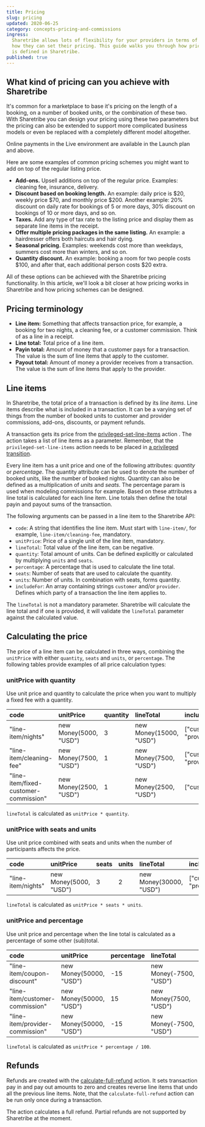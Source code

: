 ```yaml
---
title: Pricing
slug: pricing
updated: 2020-06-25
category: concepts-pricing-and-commissions
ingress:
  Sharetribe allows lots of flexibility for your providers in terms of
  how they can set their pricing. This guide walks you through how price
  is defined in Sharetribe.
published: true
---
```


## What kind of pricing can you achieve with Sharetribe

It's common for a marketplace to base it's pricing on the length of a
booking, on a number of booked units, or the combination of these two.
With Sharetribe you can design your pricing using these two parameters
but the pricing can also be extended to support more complicated
business models or even be replaced with a completely different model
altogether.

<plan tier="launch">

Online payments in the Live environment are available in the Launch plan
and above.

</plan>

Here are some examples of common pricing schemes you might want to add
on top of the regular listing price.

- **Add-ons.** Upsell additions on top of the regular price. Examples:
  cleaning fee, insurance, delivery.
- **Discount based on booking length.** An example: daily price is
  $20, weekly
  price $70, and monthly price \$200. Another example: 20%
  discount on daily rate for bookings of 5 or more days, 30% discount on
  bookings of 10 or more days, and so on.
- **Taxes.** Add any type of tax rate to the listing price and display
  them as separate line items in the receipt.
- **Offer multiple pricing packages in the same listing.** An example: a
  hairdresser offers both haircuts and hair dying.
- **Seasonal pricing.** Examples: weekends cost more than weekdays,
  summers cost more than winters, and so on.
- **Quantity discount.** An example: booking a room for two people costs
  $100,
  and after that, each additional person costs $20 extra.

All of these options can be achieved with the Sharetribe pricing
functionality. In this article, we'll look a bit closer at how pricing
works in Sharetribe and how pricing schemes can be designed.

## Pricing terminology

- **Line item:** Something that affects transaction price, for example,
  a booking for two nights, a cleaning fee, or a customer commission.
  Think of as a line in a receipt.
- **Line total:** Total price of a line item.
- **Payin total:** Amount of money that a customer pays for a
  transaction. The value is the sum of line items that apply to the
  customer.
- **Payout total:** Amount of money a provider receives from a
  transaction. The value is the sum of line items that apply to the
  provider.

## Line items

In Sharetribe, the total price of a transaction is defined by its _line
items_. Line items describe what is included in a transaction. It can be
a varying set of things from the number of booked units to customer and
provider commissions, add-ons, discounts, or payment refunds.

A transaction gets its price from the
[privileged-set-line-items](/references/transaction-process-actions/#actionprivileged-set-line-items)
action . The action takes a list of line items as a parameter. Remember,
that the `privileged-set-line-items` action needs to be placed in
[a privileged transition](/concepts/privileged-transitions/).

Every line item has a unit price and one of the following attributes:
_quantity_ or _percentage_. The quantity attribute can be used to denote
the number of booked units, like the number of booked nights. Quantity
can also be defined as a multiplication of _units_ and _seats_. The
percentage param is used when modeling commissions for example. Based on
these attributes a line total is calculated for each line item. Line
totals then define the total payin and payout sums of the transaction.

The following arguments can be passed in a line item to the Sharetribe
API:

- `code`: A string that identifies the line item. Must start with
  `line-item/`, for example, `line-item/cleaning-fee`, mandatory.
- `unitPrice`: Price of a single unit of the line item, mandatory.
- `lineTotal`: Total value of the line item, can be negative.
- `quantity`: Total amount of units. Can be defined explicitly or
  calculated by multiplying `units` and `seats`.
- `percentage`: A percentage that is used to calculate the line total.
- `seats`: Number of seats that are used to calculate the quantity.
- `units`: Number of units. In combination with seats, forms quantity.
- `includeFor`: An array containing strings `customer` and/or
  `provider`. Defines which party of a transaction the line item applies
  to.

The `lineTotal` is not a mandatory parameter. Sharetribe will calculate
the line total and if one is provided, it will validate the `lineTotal`
parameter against the calculated value.

## Calculating the price

The price of a line item can be calculated in three ways, combining the
`unitPrice` with either `quantity`, `seats` and `units`, or
`percentage`. The following tables provide examples of all price
calculation types:

### unitPrice with quantity

Use unit price and quantity to calculate the price when you want to
multiply a fixed fee with a quantity.

| code                                  | unitPrice              | quantity | lineTotal               | includeFor               |
| :------------------------------------ | :--------------------- | :------- | :---------------------- | :----------------------- |
| "line-item/nights"                    | new Money(5000, "USD") | 3        | new Money(15000, "USD") | ["customer", "provider"] |
| "line-item/cleaning-fee"              | new Money(7500, "USD") | 1        | new Money(7500, "USD")  | ["customer", "provider"] |
| "line-item/fixed-customer-commission" | new Money(2500, "USD") | 1        | new Money(2500, "USD")  | ["customer"]             |

`lineTotal` is calculated as `unitPrice * quantity`.

### unitPrice with seats and units

Use unit price combined with seats and units when the number of
participants affects the price.

| code               | unitPrice              | seats | units | lineTotal               | includeFor               |
| :----------------- | :--------------------- | :---- | :---- | :---------------------- | :----------------------- |
| "line-item/nights" | new Money(5000, "USD") | 3     | 2     | new Money(30000, "USD") | ["customer", "provider"] |

`lineTotal` is calculated as `unitPrice * seats * units`.

### unitPrice and percentage

Use unit price and percentage when the line total is calculated as a
percentage of some other (sub)total.

| code                            | unitPrice               | percentage | lineTotal               | includeFor               |
| :------------------------------ | :---------------------- | :--------- | :---------------------- | :----------------------- |
| "line-item/coupon-discount"     | new Money(50000, "USD") | -15        | new Money(-7500, "USD") | ["customer", "provider"] |
| "line-item/customer-commission" | new Money(50000, "USD") | 15         | new Money(7500, "USD")  | ["customer"]             |
| "line-item/provider-commission" | new Money(50000, "USD") | -15        | new Money(-7500, "USD") | ["provider"]             |

`lineTotal` is calculated as `unitPrice * percentage / 100`.

## Refunds

Refunds are created with the
[calculate-full-refund](/references/transaction-process-actions/#actioncalculate-full-refund)
action. It sets transaction pay in and pay out amounts to zero and
creates reverse line items that undo all the previous line items. Note,
that the `calculate-full-refund` action can be run only once during a
transaction.

The action calculates a full refund. Partial refunds are not supported
by Sharetribe at the moment.

